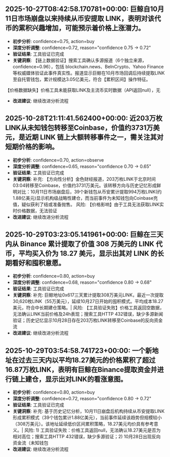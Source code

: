 
## 2025-10-27T08:42:58.170781+00:00: 巨鲸自10月11日市场崩盘以来持续从币安提取 LINK，表明对该代币的累积兴趣增加，可能预示着价格上涨潜力。
- **初步分析**: confidence=0.75, action=buy
- **深度分析调整**: confidence=0.72, reason="confidence 0.75 → 0.72"
- **验证结果**: 工具验证已完成
- **关键洞察**: 【链上数据验证】搜索工具确认多源报道（6个独立来源，confidence=0.96），包括 blockchain.news、BeInCrypto、Yahoo Finance 等权威媒体验证此事件真实性。报道显示巨鲸在10月市场回调后持续提取LINK至自托管钱包，累计规模达3.05亿美元，符合【累积区间】操作特征。

【价格数据缺失】价格工具未能获取LINK及主流币实时数据（API返回null），无
- **改进建议**: 继续改进分析流程


## 2025-10-28T21:11:41.562400+00:00: 近203万枚LINK从未知钱包转移至Coinbase，价值约3731万美元，是近期 LINK 链上大额转移事件之一，需关注其对短期价格的影响。
- **初步分析**: confidence=0.70, action=observe
- **深度分析调整**: confidence=0.65, reason="confidence 0.70 → 0.65"
- **验证结果**: 工具验证已完成
- **关键洞察**: 补充: 【方向性分析】金色财经报道，203万枚LINK于北京时间03:04转移至Coinbase，价值约3731万美元。该转移方向与历史记忆形成鲜明对比：10月11日市场崩盘后，39个新钱包从币安累计提取994万枚LINK(约1.88亿美元)显示机构级战略性建仓，而当前事件为未知钱包向Coinbase充值，疑似获利了结或准备抛售。
风险: 【价格影响】由于工具无法获取LINK实时价格数据，无法验证
- **改进建议**: 继续改进分析流程


## 2025-10-29T03:23:05.141961+00:00: 巨鲸在三天内从 Binance 累计提取了价值 308 万美元的 LINK 代币，平均买入价为 18.27 美元，显示出其对 LINK 的长期看好和囤积意愿。
- **初步分析**: confidence=0.80, action=buy
- **深度分析调整**: confidence=0.68, reason="confidence 0.80 → 0.68"
- **验证结果**: 工具验证已完成
- **关键洞察**: 补充: 巨鲸地址0x617三天累计提取308万美元LINK，最近一次提取30,620枚LINK（55万美元），延续10月27日开始的囤积模式。平均成本18.27美元，符合中长期建仓策略。| 风险: 【工具验证失败】价格工具返回空数据，无法确认LINK当前价格及24h表现；搜索工具HTTP 432错误，缺少多源新闻验证；历史记忆显示10月28日存在203万枚LINK转移至Coinbase的反向资金流
- **改进建议**: 继续改进分析流程


## 2025-10-29T03:54:58.741723+00:00: 一个新地址在过去三天内以平均18.27美元的价格累积了超过16.87万枚LINK，表明有巨鲸在Binance提取资金并进行链上建仓，显示出对LINK的看涨意图。
- **初步分析**: confidence=0.80, action=buy
- **深度分析调整**: confidence=0.72, reason="confidence 0.80 → 0.72"
- **验证结果**: 工具验证已完成
- **关键洞察**: 补充: 基于历史记忆分析，10月11日崩盘后机构持续从币安提取LINK形成累积模式（39个钱包累计1.88亿美元），当前事件延续该趋势但规模较小（308万美元）。该地址延续低价区间累积策略，18.27美元均价具有参考意义。| 风险: 1) 工具验证失败：价格工具返回null，无法确认18.27美元是否为相对高位；搜索工具HTTP 432错误，缺少多源验证；2) 10月28日出现反向资金流（未知钱包
- **改进建议**: 继续改进分析流程

